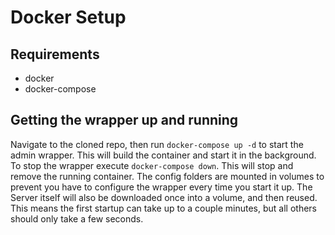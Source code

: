 # Docker Setup

## Requirements

- docker
- docker-compose

## Getting the wrapper up and running

Navigate to the cloned repo, then run `docker-compose up -d` to start the admin wrapper. This will build the container and start it in the background.
To stop the wrapper execute `docker-compose down`. This will stop and remove the running container. The config folders are mounted in volumes to prevent you have to configure the wrapper every time you start it up. The Server itself will also be downloaded once into a volume, and then reused. This means the first startup can take up to a couple minutes, but all others should only take a few seconds.
